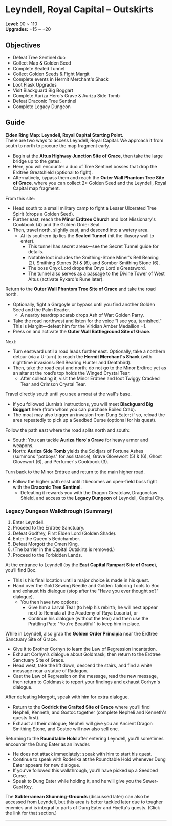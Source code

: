 # **Leyndell, Royal Capital – Outskirts**

**Level:** 90 ~ 110  
**Upgrades:** +15 ~ +20

## Objectives

- Defeat Tree Sentinel duo  
- Collect Map & Golden Seed  
- Complete Sealed Tunnel  
- Collect Golden Seeds & Fight Margit  
- Complete events in Hermit Merchant's Shack  
- Loot Flask Upgrades  
- Visit Blackguard Big Boggart  
- Complete Auriza Hero's Grave & Auriza Side Tomb  
- Defeat Draconic Tree Sentinel  
- Complete Legacy Dungeon

## Guide

**Elden Ring Map: Leyndell, Royal Capital Starting Point.**  
There are two ways to access Leyndell, Royal Capital. We approach it from south to north to procure the map fragment early.  
- Begin at the **Altus Highway Junction Site of Grace**, then take the large bridge up to the gates.  
- Here, you will encounter a duo of Tree Sentinel bosses that drop the Erdtree Greatshield (optional to fight).  
- Alternatively, bypass them and reach the **Outer Wall Phantom Tree Site of Grace**, where you can collect 2× Golden Seed and the Leyndell, Royal Capital map fragment.

From this site:  
- Head south to a small military camp to fight a Lesser Ulcerated Tree Spirit (drops a Golden Seed).  
- Further east, reach the **Minor Erdtree Church** and loot Missionary's Cookbook (4) and the Golden Order Seal.  
- Then, travel north, slightly east, and descend into a watery area.  
  - At its southern tip lies the **Sealed Tunnel** (hit the illusory wall to enter).  
    - This tunnel has secret areas—see the Secret Tunnel guide for details.  
    - Notable loot includes the Smithing-Stone Miner's Bell Bearing (2), Smithing Stones (5) & (6), and Somber Smithing Stone (6).  
    - The boss Onyx Lord drops the Onyx Lord's Greatsword.  
    - The tunnel also serves as a passage to the Divine Tower of West Altus (activate Rykard's Rune later).

Return to the **Outer Wall Phantom Tree Site of Grace** and take the road north.  
- Optionally, fight a Gargoyle or bypass until you find another Golden Seed and the Palm Reader.  
  - A nearby teardrop scarab drops Ash of War: Golden Parry.  
- Take the road northwest and listen for the voice “I see you, tarnished.” This is Margitt—defeat him for the Viridian Amber Medallion +1.  
- Press on and activate the **Outer Wall Battleground Site of Grace**.

Next:  
- Turn eastward until a road leads further east. Optionally, take a northern detour (via a U-turn) to reach the **Hermit Merchant's Shack** (with nighttime invasions: Bell Bearing Hunter and Deathbird).  
- Then, take the road east and north; do not go to the Minor Erdtree yet as an altar at the road’s top holds the Winged Crystal Tear.  
  - After collecting it, visit the Minor Erdtree and loot Twiggy Cracked Tear and Crimson Crystal Tear.

Travel directly south until you see a moat at the wall's base.  
- If you followed Liurnia’s instructions, you will meet **Blackguard Big Boggart** here (from whom you can purchase Boiled Crab).  
- The moat may also trigger an invasion from Dung Eater; if so, reload the area repeatedly to pick up a Seedbed Curse (optional for his quest).

Follow the path east where the road splits north and south:  
- South: You can tackle **Auriza Hero's Grave** for heavy armor and weapons.  
- North: **Auriza Side Tomb** yields the Soldjars of Fortune Ashes (summons "potboys" for assistance), Grave Glovewort (5) & (6), Ghost Glovewort (6), and Perfumer's Cookbook (3).

Turn back to the Minor Erdtree and return to the main higher road.  
- Follow the higher path east until it becomes an open-field boss fight with the **Draconic Tree Sentinel**.  
  - Defeating it rewards you with the Dragon Greatclaw, Dragonclaw Shield, and access to the **Legacy Dungeon** of Leyndell, Capital City.

### Legacy Dungeon Walkthrough (Summary)

1. Enter Leyndell.  
2. Proceed to the Erdtree Sanctuary.  
3. Defeat Godfrey, First Elden Lord (Golden Shade).  
4. Enter the Queen's Bedchamber.  
5. Defeat Morgott the Omen King.  
6. (The barrier in the Capital Outskirts is removed.)  
7. Proceed to the Forbidden Lands.

At the entrance to Leyndell (by the **East Capital Rampart Site of Grace**), you’ll find Boc.  
- This is his final location until a major choice is made in his quest.  
- Hand over the Gold Sewing Needle and Golden Tailoring Tools to Boc and exhaust his dialogue (stop after the "Have you ever thought so?" dialogue).  
  - You then have two options:  
    - Give him a Larval Tear (to help his rebirth; he will next appear next to Rennala at the Academy of Raya Lucaria), or  
    - Continue his dialogue (without the tear) and then use the Prattling Pate "You're Beautiful" to keep him in place.

While in Leyndell, also grab the **Golden Order Principia** near the Erdtree Sanctuary Site of Grace.  
- Give it to Brother Corhyn to learn the Law of Regression incantation.  
- Exhaust Corhyn’s dialogue about Goldmask, then return to the Erdtree Sanctuary Site of Grace.  
- Head west, take the lift down, descend the stairs, and find a white message near a statue of Radagon.  
- Cast the Law of Regression on the message, read the new message, then return to Goldmask to report your findings and exhaust Corhyn's dialogue.

After defeating Morgott, speak with him for extra dialogue.  
- Return to the **Godrick the Grafted Site of Grace** where you’ll find Nepheli, Kenneth, and Gostoc together (complete Nepheli and Kenneth's quests first).  
- Exhaust all their dialogue; Nepheli will give you an Ancient Dragon Smithing Stone, and Gostoc will now also sell one.

Returning to the **Roundtable Hold** after entering Leyndell, you'll sometimes encounter the Dung Eater as an invader.  
- He does not attack immediately; speak with him to start his quest.  
- Continue to speak with Roderika at the Roundtable Hold whenever Dung Eater appears for new dialogue.  
- If you’ve followed this walkthrough, you’ll have picked up a Seedbed Curse.  
- Speak to Dung Eater while holding it, and he will give you the Sewer-Gaol Key.

The **Subterranean Shunning-Grounds** (discussed later) can also be accessed from Leyndell, but this area is better tackled later due to tougher enemies and is integral to parts of Dung Eater and Hyetta's quests. (Click the link for that section.)

---

